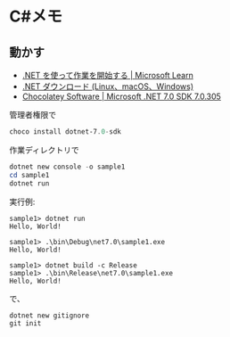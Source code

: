 # C#メモ

## 動かす

- [.NET を使って作業を開始する | Microsoft Learn](https://learn.microsoft.com/ja-jp/dotnet/core/get-started)
- [.NET ダウンロード (Linux、macOS、Windows)](https://dotnet.microsoft.com/ja-jp/download/dotnet)
- [Chocolatey Software | Microsoft .NET 7.0 SDK 7.0.305](https://community.chocolatey.org/packages/dotnet-7.0-sdk)

管理者権限で

```powershell
choco install dotnet-7.0-sdk
```

作業ディレクトリで

```powershell
dotnet new console -o sample1
cd sample1
dotnet run
```

実行例:

```text
sample1> dotnet run
Hello, World!

sample1> .\bin\Debug\net7.0\sample1.exe
Hello, World!

sample1> dotnet build -c Release
sample1> .\bin\Release\net7.0\sample1.exe
Hello, World!
```

で、

```powershell
dotnet new gitignore
git init
```
